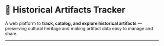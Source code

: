 # 🏺 Historical Artifacts Tracker

A web platform to **track, catalog, and explore historical artifacts** — preserving cultural heritage and making artifact data easy to manage and share.

---
